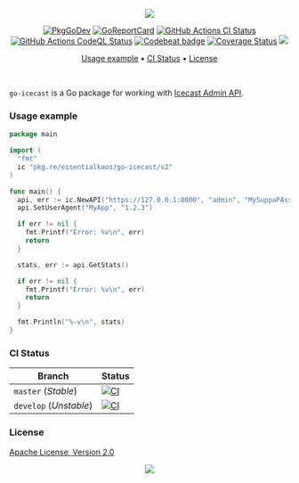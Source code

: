 <p align="center"><a href="#readme"><img src="https://gh.kaos.st/go-icecast.svg"/></a></p>

<p align="center">
  <a href="https://kaos.sh/g/go-icecast"><img src="https://gh.kaos.st/godoc.svg" alt="PkgGoDev" /></a>
  <a href="https://kaos.sh/r/go-icecast"><img src="https://kaos.sh/r/go-icecast.svg" alt="GoReportCard" /></a>
  <a href="https://kaos.sh/w/go-icecast/ci"><img src="https://kaos.sh/w/go-icecast/ci.svg" alt="GitHub Actions CI Status" /></a>
  <a href="https://kaos.sh/w/go-icecast/codeql"><img src="https://kaos.sh/w/go-icecast/codeql.svg" alt="GitHub Actions CodeQL Status" /></a>
  <a href="https://kaos.sh/b/go-icecast"><img src="https://kaos.sh/b/b2237e1d-2089-40f3-bfa1-f66bc79c68a8.svg" alt="Codebeat badge" /></a>
  <a href="https://kaos.sh/c/go-icecast"><img src="https://kaos.sh/c/go-icecast.svg" alt="Coverage Status" /></a>
  <a href="#license"><img src="https://gh.kaos.st/apache2.svg"></a>
</p>

<p align="center"><a href="#usage-example">Usage example</a> • <a href="#ci-status">CI Status</a> • <a href="#license">License</a></p>

<br/>

`go-icecast` is a Go package for working with [Icecast Admin API](http://icecast.org/docs/icecast-2.4.1/admin-interface.html).

### Usage example

```go
package main

import (
  "fmt"
  ic "pkg.re/essentialkaos/go-icecast/v2"
)

func main() {
  api, err := ic.NewAPI("https://127.0.0.1:8000", "admin", "MySuppaPAssWOrd")
  api.SetUserAgent("MyApp", "1.2.3")

  if err != nil {
    fmt.Printf("Error: %v\n", err)
    return
  }

  stats, err := api.GetStats()

  if err != nil {
    fmt.Printf("Error: %v\n", err)
    return
  }

  fmt.Println("%-v\n", stats)
}
```

### CI Status

| Branch     | Status |
|------------|--------|
| `master` (_Stable_) | [![CI](https://kaos.sh/w/go-icecast/ci.svg?branch=master)](https://kaos.sh/w/go-icecast/ci?query=branch:master) |
| `develop` (_Unstable_) | [![CI](https://kaos.sh/w/go-icecast/ci.svg?branch=develop)](https://kaos.sh/w/go-icecast/ci?query=branch:develop) |

### License

[Apache License, Version 2.0](https://www.apache.org/licenses/LICENSE-2.0)

<p align="center"><a href="https://essentialkaos.com"><img src="https://gh.kaos.st/ekgh.svg"/></a></p>
